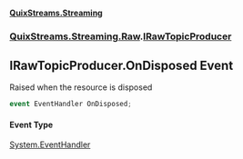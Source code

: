 #### [QuixStreams.Streaming](index.md 'index')
### [QuixStreams.Streaming.Raw](QuixStreams.Streaming.Raw.md 'QuixStreams.Streaming.Raw').[IRawTopicProducer](IRawTopicProducer.md 'QuixStreams.Streaming.Raw.IRawTopicProducer')

## IRawTopicProducer.OnDisposed Event

Raised when the resource is disposed

```csharp
event EventHandler OnDisposed;
```

#### Event Type
[System.EventHandler](https://docs.microsoft.com/en-us/dotnet/api/System.EventHandler 'System.EventHandler')
